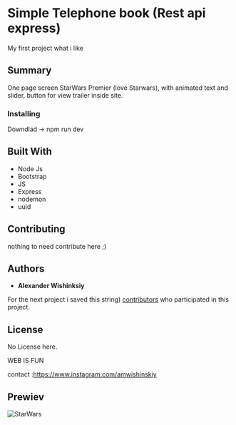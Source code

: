 # Simple Telephone book (Rest api express)

My first project what i like

## Summary
One page screen StarWars Premier (love Starwars), with animated text and slider, button for view trailer inside site.

### Installing

Downdlad -> npm run dev


## Built With

* Node Js
* Bootstrap
* JS
* Express
* nodemon
* uuid

## Contributing

nothing to need contribute here ;)


## Authors

* **Alexander Wishinksiy** 

For the next project i saved this string) [contributors](#) who participated in this project.

## License

No License here.



WEB IS FUN

contact :https://www.instagram.com/amwishinskiy
## Prewiev
![StarWars](https://user-images.githubusercontent.com/11227748/154944613-8193e857-3ab8-49ab-8b9e-f051c03d5ebf.jpg)

